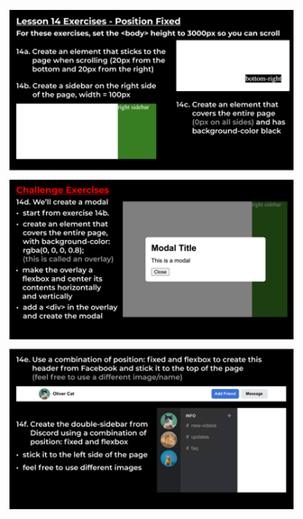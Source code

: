 ![exercises14-1](https://github.com/fatmakhaledosman/SuperSimpleDev-html-css-course-2022/blob/main/1-exercise-solutions/lesson-14/images/160039662-c7d1f8de-29f6-447a-a476-449931665d9d.png)

![exercises14-2](https://github.com/fatmakhaledosman/SuperSimpleDev-html-css-course-2022/blob/main/1-exercise-solutions/lesson-14/images/160039664-ae856eb1-fc15-4229-9a9f-f7ea3fa09c93.png)

![exercises14-3](https://github.com/fatmakhaledosman/SuperSimpleDev-html-css-course-2022/blob/main/1-exercise-solutions/lesson-14/images/160039672-9b4235c6-9cb8-44fc-bc31-a21649af8ff5.png)




